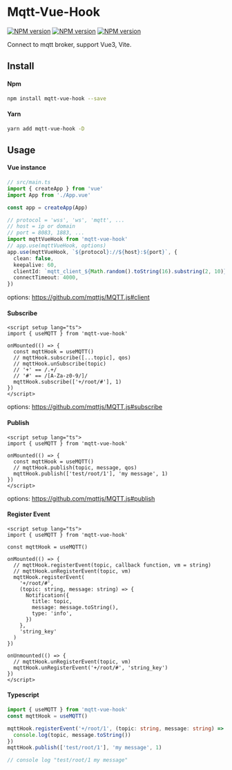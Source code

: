 # Mqtt-Vue-Hook

[![NPM version](https://img.shields.io/npm/v/mqtt-vue-hook.svg)](https://www.npmjs.com/package/mqtt-vue-hook)
[![NPM version](https://img.shields.io/npm/dm/mqtt-vue-hook)](https://www.npmjs.com/package/mqtt-vue-hook)
[![NPM version](https://img.shields.io/npms-io/final-score/mqtt-vue-hook)](https://www.npmjs.com/package/mqtt-vue-hook)

Connect to mqtt broker, support Vue3, Vite.

## Install

#### Npm

```bash
npm install mqtt-vue-hook --save
```

#### Yarn

```bash
yarn add mqtt-vue-hook -D
```

## Usage

#### Vue instance

```ts
// src/main.ts
import { createApp } from 'vue'
import App from './App.vue'

const app = createApp(App)

// protocol = 'wss', 'ws', 'mqtt', ...
// host = ip or domain
// port = 8083, 1883, ...
import mqttVueHook from 'mqtt-vue-hook'
// app.use(mqttVueHook, options)
app.use(mqttVueHook, `${protocol}://${host}:${port}`, {
  clean: false,
  keepalive: 60,
  clientId: `mqtt_client_${Math.random().toString(16).substring(2, 10)}`,
  connectTimeout: 4000,
})
```

options: https://github.com/mqttjs/MQTT.js#client

#### Subscribe

```vue
<script setup lang="ts">
import { useMQTT } from 'mqtt-vue-hook'

onMounted(() => {
  const mqttHook = useMQTT()
  // mqttHook.subscribe([...topic], qos)
  // mqttHook.unSubscribe(topic)
  // '+' == /.+/
  // '#' == /[A-Za-z0-9/]/
  mqttHook.subscribe(['+/root/#'], 1)
})
</script>
```

options: https://github.com/mqttjs/MQTT.js#subscribe

#### Publish

```vue
<script setup lang="ts">
import { useMQTT } from 'mqtt-vue-hook'

onMounted(() => {
  const mqttHook = useMQTT()
  // mqttHook.publish(topic, message, qos)
  mqttHook.publish(['test/root/1'], 'my message', 1)
})
</script>
```

options: https://github.com/mqttjs/MQTT.js#publish

#### Register Event

```vue
<script setup lang="ts">
import { useMQTT } from 'mqtt-vue-hook'

const mqttHook = useMQTT()

onMounted(() => {
  // mqttHook.registerEvent(topic, callback function, vm = string)
  // mqttHook.unRegisterEvent(topic, vm)
  mqttHook.registerEvent(
    '+/root/#',
    (topic: string, message: string) => {
      Notification({
        title: topic,
        message: message.toString(),
        type: 'info',
      })
    },
    'string_key'
  )
})

onUnmounted(() => {
  // mqttHook.unRegisterEvent(topic, vm)
  mqttHook.unRegisterEvent('+/root/#', 'string_key')
})
</script>
```

#### Typescript

```ts
import { useMQTT } from 'mqtt-vue-hook'
const mqttHook = useMQTT()

mqttHook.registerEvent('+/root/1', (topic: string, message: string) => {
  console.log(topic, message.toString())
})
mqttHook.publish(['test/root/1'], 'my message', 1)

// console log "test/root/1 my message"
```
